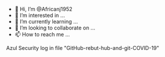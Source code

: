 - 👋 Hi, I’m @Africanj1952
- 👀 I’m interested in ...
- 🌱 I’m currently learning ...
- 💞️ I’m looking to collaborate on ...
- 📫 How to reach me ...

<!---
Africanj1952/Africanj1952 is a ✨ special ✨ repository because its `README.md` (this file) appears on your GitHub profile.
You can click the Preview link to take a look at your changes.
--->Azul Security log in file "GitHub-rebut-hub-and-git-COVID-19"
